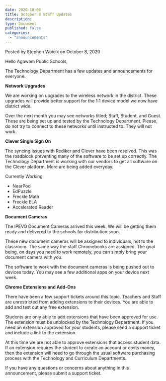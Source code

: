 ```yaml
---
date: 2020-10-08
title: October 8 Staff Updates
description:
type: Document
published: false
categories:
  - "announcements"
---
```

Posted by Stephen Woicik on October 8, 2020

Hello Agawam Public Schools,

The Technology Department has a few updates and announcements for everyone.

**Network Upgrades**

We are working on upgrades to the wireless network in the district. These upgrades will provide better support for the 1:1 device model we now have district wide.

Over the next month you may see networks titled; Staff, Student, and Guest. These are being set up and tested by the Technology Department. Please, do not try to connect to these networks until instructed to. They will not work.

**Clever Single Sign On**

The syncing issues with Rediker and Clever have been resolved. This was the roadblock preventing many of the software to be set up correctly. The Technology Department is working with our vendors to get all software on the Clever platform. More are being added everyday.

Currently Working
- NearPod
- EdPuzzle
- Freckle Math
- Freckle ELA
- Accelerated Reader

**Document Cameras**

The IPEVO Document Cameras arrived this week. We will be getting them ready and delivered to the schools for distribution soon.

These new document cameras will be assigned to individuals, not to the classroom. The same way the staff Chromebooks are assigned. The goal being, on days you need to work remotely, you can simply bring your document camera with you.

The software to work with the document cameras is being pushed out to devices today. You may see a few additional apps on your device next week.

**Chrome Extensions and Add-Ons**

There have been a few support tickets around this topic. Teachers and Staff are unrestricted from adding extensions to their devices. You are able to add and test out any free extension.

Students are only able to add extensions that have been approved for use. The extension must be unblocked by the Technology Department. If you need an extension approved for your students, please send a support ticket and include a link to the extension.

At this time we are not able to approve extensions that access student data. If an extension requires the student to create an account or costs money, then the extension will need to go through the usual software purchasing process with the Technology and Curriculum Departments.

If you have any questions or concerns about anything in this announcement, please submit a support ticket.
